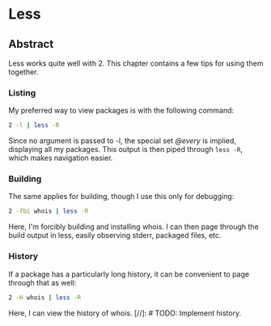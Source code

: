 # Less

## Abstract
Less works quite well with 2. This chapter contains a few tips for using them
together.

### Listing
My preferred way to view packages is with the following command:

```bash
2 -l | less -R
```

Since no argument is passed to -l, the special set *@every* is implied,
displaying all my packages. This output is then piped through `less -R`, which
makes navigation easier.

### Building
The same applies for building, though I use this only for debugging:

```bash
2 -fbi whois | less -R
```

Here, I'm forcibly building and installing whois. I can then page through the
build output in less, easily observing stderr, packaged files, etc.

### History
If a package has a particularly long history, it can be convenient to page through that as well:

```bash
2 -H whois | less -R
```

Here, I can view the history of whois.
[//]: # TODO: Implement history.

